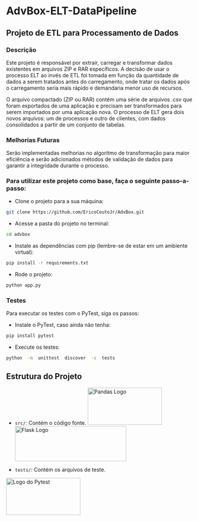 # AdvBox-ELT-DataPipeline
## Projeto de ETL para Processamento de Dados
### Descrição
Este projeto é responsável por extrair, carregar e transformar dados existentes em arquivos ZIP e RAR específicos. A decisão de usar o processo ELT ao invés de ETL foi tomada em função da quantidade de dados a serem tratados antes do carregamento, onde tratar os dados após o carregamento seria mais rápido e demandaria menor uso de recursos.

O arquivo compactado (ZIP ou RAR) contém uma série de arquivos .csv que foram exportados de uma aplicação e precisam ser transformados para serem importados por uma aplicação nova. O processo de ELT gera dois novos arquivos: um de processos e outro de clientes, com dados consolidados a partir de um conjunto de tabelas.

### Melhorias Futuras
Serão implementadas melhorias no algoritmo de transformação para maior eficiência e serão adicionados métodos de validação de dados para garantir a integridade durante o processo.

### Para utilizar este projeto como base, faça o seguinte passo-a-passo:

- Clone o projeto para a sua máquina:

```bash
git clone https://github.com/EricoCoutoJr/AdvBox.git
```
- Acesse a pasta do projeto no terminal:
```bash
cd advbox
```
- Instale as dependências com pip (lembre-se de estar em um ambiente virtual):
```bash
pip install -r requirements.txt
```
- Rode o projeto:
```bash
python app.py
```
### Testes
Para executar os testes com o PyTest, siga os passos:

- Instale o PyTest, caso ainda não tenha:
```bash
pip install pytest
```
- Execute os testes:
```bash
python  -m  unittest  discover  -s  tests
```


## Estrutura do Projeto

  -  `src/`: Contém o código fonte.
<img src="https://pypi-camo.freetls.fastly.net/705545a847e60d6d4478c76a8146b9000e339c1c/68747470733a2f2f70616e6461732e7079646174612e6f72672f7374617469632f696d672f70616e6461732e737667" alt="Pandas Logo" width="200" height="100"> <img src="https://flask.palletsprojects.com/en/stable/_images/flask-horizontal.png" alt="Flask Logo" width="300" height="95">

-  `tests/`: Contém os arquivos de teste.
<img src="https://pypi-camo.freetls.fastly.net/1599e7e4caeaac6ca1a8d4ace3cefa8a0d160925/68747470733a2f2f6769746875622e636f6d2f7079746573742d6465762f7079746573742f7261772f6d61696e2f646f632f656e2f696d672f7079746573745f6c6f676f5f6375727665732e737667" alt="Logo do Pytest" width="200" height="100">
